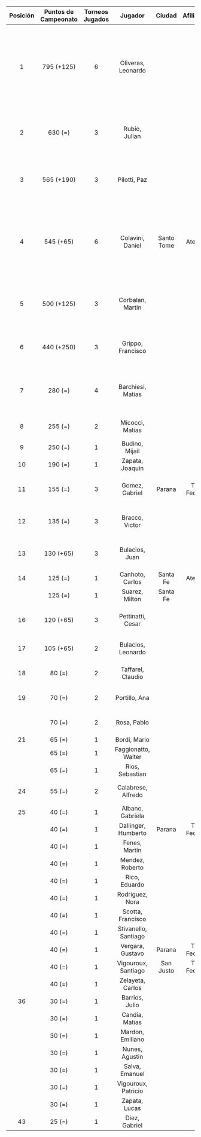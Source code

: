 |  Posición  |  Puntos de Campeonato  |  Torneos Jugados  |       Jugador        |   Ciudad   |  Afiliación  |                           Puntos sumados                            |
|:----------:|:----------------------:|:-----------------:|:--------------------:|:----------:|:------------:|:-------------------------------------------------------------------:|
|     1      |       795 (+125)       |         6         |  Oliveras, Leonardo  |            |              | 250 (T01) + 190 (T04) + 125 (T06) + 125 (T02) + 65 (T05) + 40 (T03) |
|     2      |        630 (=)         |         3         |    Rubio, Julian     |            |              |                  250 (T04) + 190 (T03) + 190 (T01)                  |
|     3      |       565 (+190)       |         3         |     Pilotti, Paz     |            |              |                  250 (T02) + 190 (T06) + 125 (T05)                  |
|     4      |       545 (+65)        |         6         |   Colavini, Daniel   | Santo Tome |   Atemeli    | 125 (T01) + 125 (T04) + 125 (T02) + 65 (T03) + 65 (T06) + 40 (T05)  |
|     5      |       500 (+125)       |         3         |   Corbalan, Martin   |            |              |                  250 (T05) + 125 (T03) + 125 (T06)                  |
|     6      |       440 (+250)       |         3         |  Grippo, Francisco   |            |              |                  250 (T06) + 125 (T03) + 65 (T05)                   |
|     7      |        280 (=)         |         4         |  Barchiesi, Matias   |            |              |             125 (T04) + 65 (T05) + 65 (T03) + 25 (T02)              |
|     8      |        255 (=)         |         2         |   Micocci, Matias    |            |              |                        190 (T02) + 65 (T03)                         |
|     9      |        250 (=)         |         1         |    Budino, Mijail    |            |              |                              250 (T03)                              |
|     10     |        190 (=)         |         1         |   Zapata, Joaquin    |            |              |                              190 (T05)                              |
|     11     |        155 (=)         |         3         |    Gomez, Gabriel    |   Parana   | Tiro Federal |                   65 (T01) + 65 (T05) + 25 (T03)                    |
|     12     |        135 (=)         |         3         |    Bracco, Victor    |            |              |                   65 (T01) + 40 (T03) + 30 (T05)                    |
|     13     |       130 (+65)        |         3         |    Bulacios, Juan    |            |              |                   65 (T06) + 40 (T05) + 25 (T04)                    |
|     14     |        125 (=)         |         1         |   Canhoto, Carlos    |  Santa Fe  |   Atemeli    |                              125 (T01)                              |
|            |        125 (=)         |         1         |    Suarez, Milton    |  Santa Fe  |              |                              125 (T05)                              |
|     16     |       120 (+65)        |         3         |  Pettinatti, Cesar   |            |              |                   65 (T06) + 30 (T05) + 25 (T04)                    |
|     17     |       105 (+65)        |         2         |  Bulacios, Leonardo  |            |              |                         65 (T06) + 40 (T05)                         |
|     18     |         80 (=)         |         2         |  Taffarel, Claudio   |            |              |                         40 (T05) + 40 (T03)                         |
|     19     |         70 (=)         |         2         |    Portillo, Ana     |            |              |                         40 (T01) + 30 (T05)                         |
|            |         70 (=)         |         2         |     Rosa, Pablo      |            |              |                         40 (T03) + 30 (T05)                         |
|     21     |         65 (=)         |         1         |     Bordi, Mario     |            |              |                              65 (T03)                               |
|            |         65 (=)         |         1         | Faggionatto, Walter  |            |              |                              65 (T01)                               |
|            |         65 (=)         |         1         |   Rios, Sebastian    |            |              |                              65 (T01)                               |
|     24     |         55 (=)         |         2         |  Calabrese, Alfredo  |            |              |                         30 (T05) + 25 (T03)                         |
|     25     |         40 (=)         |         1         |   Albano, Gabriela   |            |              |                              40 (T01)                               |
|            |         40 (=)         |         1         | Dallinger, Humberto  |   Parana   | Tiro Federal |                              40 (T05)                               |
|            |         40 (=)         |         1         |    Fenes, Martin     |            |              |                              40 (T03)                               |
|            |         40 (=)         |         1         |   Mendez, Roberto    |            |              |                              40 (T03)                               |
|            |         40 (=)         |         1         |    Rico, Eduardo     |            |              |                              40 (T03)                               |
|            |         40 (=)         |         1         |   Rodriguez, Nora    |            |              |                              40 (T01)                               |
|            |         40 (=)         |         1         |  Scotta, Francisco   |            |              |                              40 (T01)                               |
|            |         40 (=)         |         1         | Stivanello, Santiago |            |              |                              40 (T05)                               |
|            |         40 (=)         |         1         |   Vergara, Gustavo   |   Parana   | Tiro Federal |                              40 (T05)                               |
|            |         40 (=)         |         1         | Vigouroux, Santiago  | San Justo  | Tiro Federal |                              40 (T05)                               |
|            |         40 (=)         |         1         |   Zelayeta, Carlos   |            |              |                              40 (T03)                               |
|     36     |         30 (=)         |         1         |    Barrios, Julio    |            |              |                              30 (T05)                               |
|            |         30 (=)         |         1         |    Candia, Matias    |            |              |                              30 (T05)                               |
|            |         30 (=)         |         1         |   Mardon, Emiliano   |            |              |                              30 (T05)                               |
|            |         30 (=)         |         1         |    Nunes, Agustin    |            |              |                              30 (T05)                               |
|            |         30 (=)         |         1         |    Salva, Emanuel    |            |              |                              30 (T05)                               |
|            |         30 (=)         |         1         | Vigouroux, Patricio  |            |              |                              30 (T05)                               |
|            |         30 (=)         |         1         |    Zapata, Lucas     |            |              |                              30 (T05)                               |
|     43     |         25 (=)         |         1         |    Diez, Gabriel     |            |              |                              25 (T05)                               |